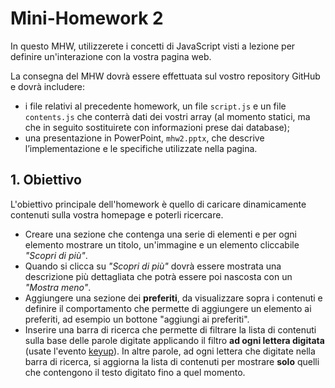 # Mini-Homework 2

In questo MHW, utilizzerete i concetti di JavaScript visti a lezione per definire un'interazione con la vostra pagina web.

La consegna del MHW dovrà essere effettuata sul vostro repository GitHub e dovrà includere:

-   i file relativi al precedente homework, un file  `script.js` e un file `contents.js` che conterrà dati dei vostri array (al momento statici, ma che in seguito sostituirete con informazioni prese dai database);
-   una presentazione in PowerPoint,  `mhw2.pptx`, che descrive l’implementazione e le specifiche utilizzate nella pagina.

## 1. Obiettivo

L'obiettivo principale dell'homework è quello di caricare dinamicamente contenuti sulla vostra homepage e poterli ricercare.

-  Creare una sezione che contenga una serie di elementi e per ogni elemento mostrare un titolo, un'immagine e un elemento cliccabile *"Scopri di più"*.
-  Quando si clicca su *"Scopri di più"* dovrà essere mostrata una descrizione più dettagliata che potrà essere poi nascosta con un *"Mostra meno"*.
- Aggiungere una sezione dei **preferiti**, da visualizzare sopra i contenuti e definire il comportamento che permette di aggiungere un elemento ai preferiti, ad esempio un bottone "aggiungi ai preferiti".
- Inserire una barra di ricerca che permette di filtrare la lista di contenuti sulla base delle parole digitate applicando il filtro **ad ogni lettera digitata** (usate l'evento [keyup](https://developer.mozilla.org/en-US/docs/Web/API/Document/keyup_event)). In altre parole, ad ogni lettera che digitate nella barra di ricerca, si aggiorna la lista di contenuti per mostrare **solo** quelli che contengono il testo digitato fino a quel momento. 
